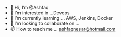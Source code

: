 - 👋 Hi, I’m @Ashfaq
- 👀 I’m interested in ...Devops
- 🌱 I’m currently learning ... AWS, Jenkins, Docker  
- 💞️ I’m looking to collaborate on ...
- 📫 How to reach me ... ashfaqnesar@hotmail.com

<!---
imashfaque/imashfaque is a ✨ special ✨ repository because its `README.md` (this file) appears on your GitHub profile.
You can click the Preview link to take a look at your changes.
--->
